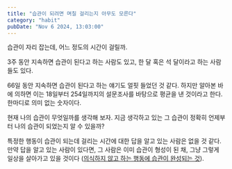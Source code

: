 ```yaml
---
title: "습관이 되려면 며칠 걸리는지 아무도 모른다"
category: "habit"
pubDate: "Nov 6 2024, 13:03:00"
---
```


습관이 자리 잡는데, 어느 정도의 시간이 걸릴까.

3주 동안 지속하면 습관이 된다고 하는 사람도 있고, 한 달 혹은 석 달이라고 하는 사람들도 있다.

66일 동안 지속하면 습관이 된다고 하는 얘기도 얼핏 들었던 것 같다. 하지만 알아본 바에 의하면 이는 18일부터 254일까지의 설문조사를 바탕으로 평균을 낸 것이라고 한다. 한마디로 의미 없는 숫자이다.

현재 나의 습관이 무엇일까를 생각해 보자.
지금 생각하고 있는 그 습관이 정확히 언제부터 나의 습관이 되었는지 알 수 있을까?

특정한 행동이 습관이 되는데 걸리는 시간에 대한 답을 알고 있는 사람은 없을 것 같다. 만약 답을 알고 있는 사람이 있다면, 그 사람은 이미 습관이 형성이 된 채, 그냥 그렇게 일상을 살아가고 있을 것이다 ([의식하지 않고 하는 행동에 습관이 완성되는 것](/note/의식하지-않고-하는-행동에-습관이-완성되는-것)).